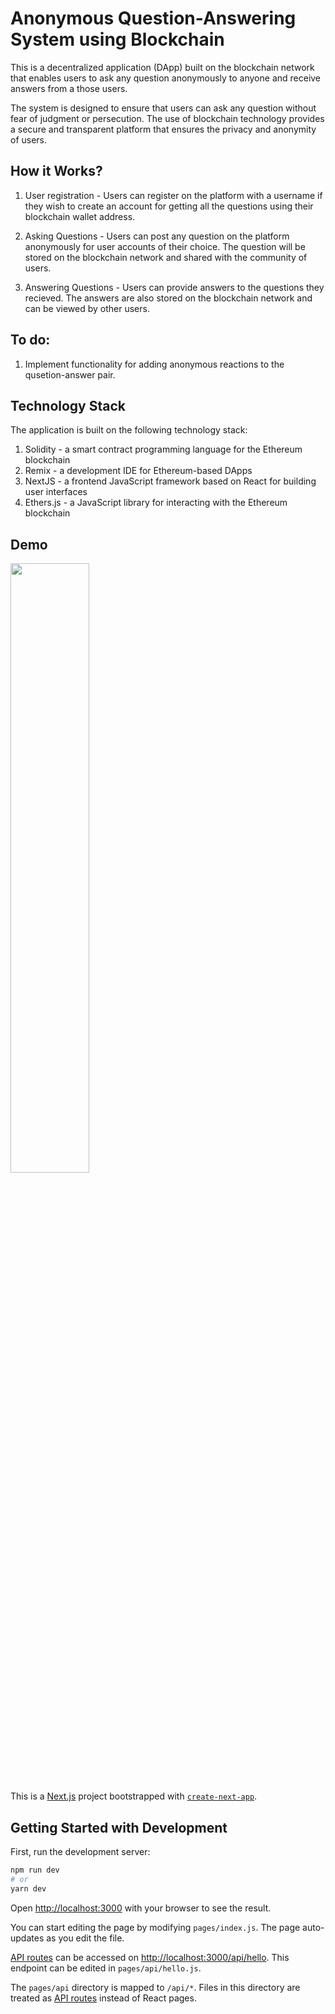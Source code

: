 # Anonymous Question-Answering System using Blockchain

This is a decentralized application (DApp) built on the blockchain network that enables users to ask any question anonymously to anyone and receive answers from a those users.

The system is designed to ensure that users can ask any question without fear of judgment or persecution. The use of blockchain technology provides a secure and transparent platform that ensures the privacy and anonymity of users.

## How it Works?

1. User registration - Users can register on the platform with a username if they wish to create an account for getting all the questions using their blockchain wallet address.

2. Asking Questions - Users can post any question on the platform anonymously for user accounts of their choice. The question will be stored on the blockchain network and shared with the community of users.

3. Answering Questions - Users can provide answers to the questions they recieved. The answers are also stored on the blockchain network and can be viewed by other users.

## To do:

1. Implement functionality for adding anonymous reactions to the qusetion-answer pair.


## Technology Stack

The application is built on the following technology stack:

1. Solidity - a smart contract programming language for the Ethereum blockchain
2. Remix - a development IDE for Ethereum-based DApps
3. NextJS - a frontend JavaScript framework based on React for building user interfaces
4. Ethers.js - a JavaScript library for interacting with the Ethereum blockchain


## Demo

[<img src="https://i9.ytimg.com/vi_webp/VA6Ny--lCrI/mq2.webp?sqp=CPDxuqEG-oaymwEmCMACELQB8quKqQMa8AEB-AH-CYAC0AWKAgwIABABGGUgRShiMA8=&rs=AOn4CLBq6JzPSv2fmBZnt8R6hYNBqznACA" width="50%">](https://youtu.be/VA6Ny--lCrI "Ask On Chain") 


This is a [Next.js](https://nextjs.org/) project bootstrapped with [`create-next-app`](https://github.com/vercel/next.js/tree/canary/packages/create-next-app).

## Getting Started with Development 

First, run the development server:

```bash
npm run dev
# or
yarn dev
```

Open [http://localhost:3000](http://localhost:3000) with your browser to see the result.

You can start editing the page by modifying `pages/index.js`. The page auto-updates as you edit the file.

[API routes](https://nextjs.org/docs/api-routes/introduction) can be accessed on [http://localhost:3000/api/hello](http://localhost:3000/api/hello). This endpoint can be edited in `pages/api/hello.js`.

The `pages/api` directory is mapped to `/api/*`. Files in this directory are treated as [API routes](https://nextjs.org/docs/api-routes/introduction) instead of React pages.

